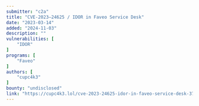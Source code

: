 ```yaml
---
submitter: "c2a"
title: "CVE-2023–24625 / IDOR in Faveo Service Desk"
date: "2023-03-14"
added: "2024-11-03"
description: ""
vulnerabilities: [
    "IDOR"
]
programs: [
    "Faveo"
]
authors: [
    "cupc4k3"
]
bounty: "undisclosed"
link: "https://cupc4k3.lol/cve-2023-24625-idor-in-faveo-service-desk-37a63f53d896"
---
```





